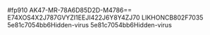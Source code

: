 #fp910
AK47-MR-78A6D85D2D-M4786==
E74XOS4X2J787GVYZI1EEJI422J6Y8Y4ZJ70
LIKHONCB802F7035
5e81c7054bb6Hidden-virus
5e81c7054bb6Hidden-virus



